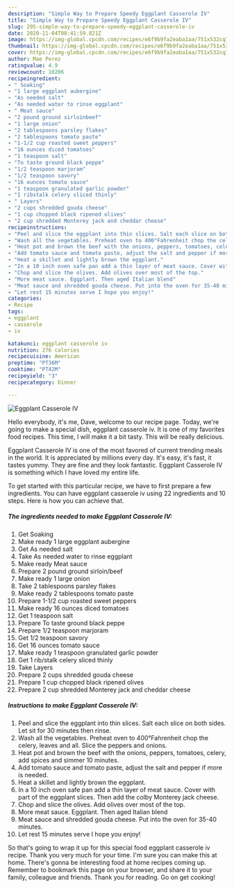 ```yaml
---
description: "Simple Way to Prepare Speedy Eggplant Casserole IV"
title: "Simple Way to Prepare Speedy Eggplant Casserole IV"
slug: 295-simple-way-to-prepare-speedy-eggplant-casserole-iv
date: 2020-11-04T08:41:59.821Z
image: https://img-global.cpcdn.com/recipes/e6f9b9fa2eaba1aa/751x532cq70/eggplant-casserole-iv-recipe-main-photo.jpg
thumbnail: https://img-global.cpcdn.com/recipes/e6f9b9fa2eaba1aa/751x532cq70/eggplant-casserole-iv-recipe-main-photo.jpg
cover: https://img-global.cpcdn.com/recipes/e6f9b9fa2eaba1aa/751x532cq70/eggplant-casserole-iv-recipe-main-photo.jpg
author: Mae Perez
ratingvalue: 4.9
reviewcount: 10206
recipeingredient:
- " Soaking"
- "1 large eggplant aubergine"
- "As needed salt"
- "As needed water to rinse eggplant"
- " Meat sauce"
- "2 pound ground sirloinbeef"
- "1 large onion"
- "2 tablespoons parsley flakes"
- "2 tablespoons tomato paste"
- "1-1/2 cup roasted sweet peppers"
- "16 ounces diced tomatoes"
- "1 teaspoon salt"
- "To taste ground black peppe"
- "1/2 teaspoon marjoram"
- "1/2 teaspoon savory"
- "16 ounces tomato sauce"
- "1 teaspoon granulated garlic powder"
- "1 ribstalk celery sliced thinly"
- " Layers"
- "2 cups shredded gouda cheese"
- "1 cup chopped black ripened olives"
- "2 cup shredded Monterey jack and cheddar cheese"
recipeinstructions:
- "Peel and slice the eggplant into thin slices. Salt each slice on both sides. Let sit for 30 minutes then rinse."
- "Wash all the vegetables. Preheat oven to 400°Fahrenheit chop the celery, leaves and all. Slice the peppers and onions."
- "Heat pot and brown the beef with the onions, peppers, tomatoes, celery, add spices and simmer 10 minutes."
- "Add tomato sauce and tomato paste, adjust the salt and pepper if more is needed."
- "Heat a skillet and lightly brown the eggplant."
- "In a 10 inch oven safe pan add a thin layer of meat sauce. Cover with part of the eggplant slices. Then add the colby Monterey jack cheese."
- "Chop and slice the olives. Add olives over most of the top."
- "More meat sauce. Eggplant. Then aged Italian blend"
- "Meat sauce and shredded gouda cheese. Put into the oven for 35-40 minutes."
- "Let rest 15 minutes serve I hope you enjoy!"
categories:
- Recipe
tags:
- eggplant
- casserole
- iv

katakunci: eggplant casserole iv 
nutrition: 276 calories
recipecuisine: American
preptime: "PT36M"
cooktime: "PT42M"
recipeyield: "3"
recipecategory: Dinner

---
```



![Eggplant Casserole IV](https://img-global.cpcdn.com/recipes/e6f9b9fa2eaba1aa/751x532cq70/eggplant-casserole-iv-recipe-main-photo.jpg)

Hello everybody, it's me, Dave, welcome to our recipe page. Today, we're going to make a special dish, eggplant casserole iv. It is one of my favorites food recipes. This time, I will make it a bit tasty. This will be really delicious.



Eggplant Casserole IV is one of the most favored of current trending meals in the world. It is appreciated by millions every day. It's easy, it's fast, it tastes yummy. They are fine and they look fantastic. Eggplant Casserole IV is something which I have loved my entire life.


To get started with this particular recipe, we have to first prepare a few ingredients. You can have eggplant casserole iv using 22 ingredients and 10 steps. Here is how you can achieve that.

<!--inarticleads1-->

##### The ingredients needed to make Eggplant Casserole IV:

1. Get  Soaking
1. Make ready 1 large eggplant aubergine
1. Get As needed salt
1. Take As needed water to rinse eggplant
1. Make ready  Meat sauce
1. Prepare 2 pound ground sirloin/beef
1. Make ready 1 large onion
1. Take 2 tablespoons parsley flakes
1. Make ready 2 tablespoons tomato paste
1. Prepare 1-1/2 cup roasted sweet peppers
1. Make ready 16 ounces diced tomatoes
1. Get 1 teaspoon salt
1. Prepare To taste ground black peppe
1. Prepare 1/2 teaspoon marjoram
1. Get 1/2 teaspoon savory
1. Get 16 ounces tomato sauce
1. Make ready 1 teaspoon granulated garlic powder
1. Get 1 rib/stalk celery sliced thinly
1. Take  Layers
1. Prepare 2 cups shredded gouda cheese
1. Prepare 1 cup chopped black ripened olives
1. Prepare 2 cup shredded Monterey jack and cheddar cheese




<!--inarticleads2-->

##### Instructions to make Eggplant Casserole IV:

1. Peel and slice the eggplant into thin slices. Salt each slice on both sides. Let sit for 30 minutes then rinse.
1. Wash all the vegetables. Preheat oven to 400°Fahrenheit chop the celery, leaves and all. Slice the peppers and onions.
1. Heat pot and brown the beef with the onions, peppers, tomatoes, celery, add spices and simmer 10 minutes.
1. Add tomato sauce and tomato paste, adjust the salt and pepper if more is needed.
1. Heat a skillet and lightly brown the eggplant.
1. In a 10 inch oven safe pan add a thin layer of meat sauce. Cover with part of the eggplant slices. Then add the colby Monterey jack cheese.
1. Chop and slice the olives. Add olives over most of the top.
1. More meat sauce. Eggplant. Then aged Italian blend
1. Meat sauce and shredded gouda cheese. Put into the oven for 35-40 minutes.
1. Let rest 15 minutes serve I hope you enjoy!




So that's going to wrap it up for this special food eggplant casserole iv recipe. Thank you very much for your time. I'm sure you can make this at home. There's gonna be interesting food at home recipes coming up. Remember to bookmark this page on your browser, and share it to your family, colleague and friends. Thank you for reading. Go on get cooking!
